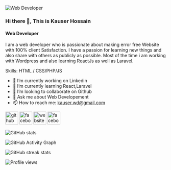 ![Web Developer]([https://www.facebook.com/photo/?fbid=1166339930778443&set=a.112668026145644](https://scontent.fdac7-1.fna.fbcdn.net/v/t39.30808-6/284198254_541450620755505_7956220988924843224_n.png?_nc_cat=106&ccb=1-7&_nc_sid=e3f864&_nc_ohc=xrqGM05WPhUAX_3QQdq&_nc_oc=AQlAYIpH9VYdoXvxbD8CpywT6m32cO9UIPUu-I1D7Mhz88UN3lV7Vs172pi6Rxj11Dc&_nc_ht=scontent.fdac7-1.fna&oh=00_AT8vZVk62G-DWSU4gKAYgB4-xuTQ_W09NPWbUM41WbCmDQ&oe=6299A2C5))
### Hi there 👋, This is Kauser Hossain
#### Web Developer


I  am a web developer who is passionate about making error free Website with 100% client Satisfaction. I have a passion for learning new things and also share with others as publicly as possible. Most of the time i am working  with Wordpress and also learning ReactJs as well as Laravel. 

Skills:   HTML / CSS/PHP/JS

- 🔭 I’m currently working on Linkedin 
- 🌱 I’m currently learning React,Laravel 
- 👯 I’m looking to collaborate on Github 
- 💬 Ask me about Web Developement 
- 📫 How to reach me: kauser.wd@gmail.com 


[<img src='https://cdn.jsdelivr.net/npm/simple-icons@3.0.1/icons/github.svg' alt='github' height='40'>](https://github.com/kauserwd)  [<img src='https://cdn.jsdelivr.net/npm/simple-icons@3.0.1/icons/facebook.svg' alt='facebook' height='40'>](https://www.facebook.com/kauser.cse)  [<img src='https://cdn.jsdelivr.net/npm/simple-icons@3.0.1/icons/icloud.svg' alt='website' height='40'>](https://kauser.ml)  [<img src='https://cdn.jsdelivr.net/npm/simple-icons@3.0.1/icons/facebook.svg' alt='facebook' height='40'>](https:/www.facebook.com/kauser.cse)  

![GitHub stats](https://github-readme-stats.vercel.app/api?username=kauserwd&show_icons=true)  

![GitHub Activity Graph](https://activity-graph.herokuapp.com/graph?username=kauserwd)  

![GitHub streak stats](https://github-readme-streak-stats.herokuapp.com/?user=kauserwd)  

![Profile views](https://gpvc.arturio.dev/kauserwd)  
